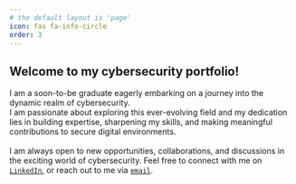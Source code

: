 ```yaml
---
# the default layout is 'page'
icon: fas fa-info-circle
order: 3
---
```


<h2>Welcome to my cybersecurity portfolio!</h2>

I am a soon-to-be graduate eagerly embarking on a journey into the dynamic realm of cybersecurity. 
<br>
I am passionate about exploring this ever-evolving field and my dedication lies in building expertise, sharpening my skills, and making meaningful contributions to secure digital environments.
<br><br>
I am always open to new opportunities, collaborations, and discussions in the exciting world of cybersecurity. 
Feel free to connect with me on [``LinkedIn``](https://www.linkedin.com/in/sanya-k/), or reach out to me via [``email``](mailto:sanya.kaushal@hotmail.com). 
